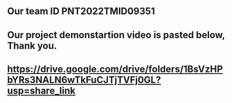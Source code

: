 ## Our team ID PNT2022TMID09351

## Our project demonstartion video is pasted below, Thank you.   

## https://drive.google.com/drive/folders/1BsVzHPbYRs3NALN6wTkFuCJTjTVFj0GL?usp=share_link
